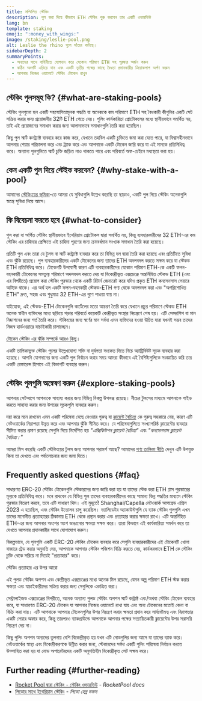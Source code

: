 ```yaml
---
title: সম্মিলিত স্টেকিং
description: পুল করা দিয়ে কীভাবে ETH স্টেকিং শুরু করবেন তার একটি ওভারভিউ
lang: bn
template: staking
emoji: ":money_with_wings:"
image: /staking/leslie-pool.png
alt: Leslie the rhino পুলে সাঁতার কাটছে।
sidebarDepth: 2
summaryPoints:
  - অন্যদের সাথে বাহিনীতে যোগদান করে যেকোন পরিমাণ ETH সহ পুরষ্কার অর্জন করুন
  - কঠিন অংশটি এড়িয়ে যান এবং একটি তৃতীয় পক্ষের কাছে বৈধতা প্রদানকারীর ক্রিয়াকলাপ অর্পণ করুন
  - আপনার নিজের ওয়ালেটে স্টেকিং টোকেন রাখুন
---
```


## স্টেকিং পুলসমূহ কি? {#what-are-staking-pools}

স্টেকিং পুলগুলো হল একটি সহযোগিতামূলক পদ্ধতি যা অনেককে কম পরিমাণে ETH সহ বৈধকারী কীগুলির একটি সেট সক্রিয় করার জন্য প্রয়োজনীয় 32টি ETH পেতে দেয়। পুলিং কার্যকারিতা প্রোটোকলের মধ্যে স্থানীয়ভাবে সমর্থিত নয়, তাই এই প্রয়োজনের সমাধান করার জন্য আলাদাভাবে সমাধানগুলি তৈরি করা হয়েছিল।

কিছু পুল স্মার্ট কনট্র্যাক্ট ব্যবহার করে কাজ করে, যেখানে তহবিল একটি চুক্তিতে জমা করা যেতে পারে, যা বিশ্বাসহীনভাবে আপনার শেয়ার পরিচালনা করে এবং ট্র্যাক করে এবং আপনাকে একটি টোকেন জারি করে যা এই মানকে প্রতিনিধিত্ব করে। অন্যান্য পুলগুলিতে স্মার্ট চুক্তি জড়িত নাও থাকতে পারে এবং পরিবর্তে অফ-চেইনে মধ্যস্থতা করা হয়।

## কেন একটি পুল দিয়ে স্টেইক করবেন? {#why-stake-with-a-pool}

আমাদের [স্টেকিংয়ের ভূমিকা](/staking/)-তে আমরা যে সুবিধাগুলি উল্লেখ করেছি তা ছাড়াও, একটি পুল দিয়ে স্টেকিং অনেকগুলি স্বতন্ত্র সুবিধা নিয়ে আসে।

<CardGrid>
  <Card title="প্রবেশে কম বাধা" emoji="🐟" description="Not a whale? No problem. Most staking pools let you stake virtually any amount of ETH by joining forces with other stakers, unlike staking solo which requires 32 ETH." />
  <Card title="আজই স্টেইক করুন" emoji=":stopwatch:" description="Staking with a pool is as easy as a token swap. No need to worry about hardware setup and node maintenance. Pools allow you to deposit your ETH which enables node operators to run validators. Rewards are then distributed to contributors minus a fee for node operations." />
  <Card title="স্টেকিং টোকেনসমূহ" emoji=":droplet:" description="Many staking pools provide a token that represents a claim on your staked ETH and the rewards it generates. This allows you to make use of your staked ETH, e.g. as collateral in DeFi applications." />
</CardGrid>

<StakingComparison page="pools" />

## কি বিবেচনা করতে হবে {#what-to-consider}

পুল করা বা অর্পিত স্টেকিং স্থানীয়ভাবে ইথেরিয়াম প্রোটোকল দ্বারা সমর্থিত নয়, কিন্তু ব্যবহারকারীদের 32 ETH-এর কম স্টেকিং এর চাহিদার প্রেক্ষিতে এই চাহিদা পূরণের জন্য ক্রমবর্ধমান সংখ্যক সমাধান তৈরি করা হয়েছে।

প্রতিটি পুল এবং তারা যে টুলস বা স্মার্ট কন্ট্র্যাক্ট ব্যবহার করে তা বিভিন্ন দল দ্বারা তৈরি করা হয়েছে এবং প্রতিটিতে সুবিধা এবং ঝুঁকি রয়েছে। পুল ব্যবহারকারীদের একটি টোকেনের জন্য তাদের ETH অদলবদল করতে সক্ষম করে যা স্টেকড ETH প্রতিনিধিত্ব করে। টোকেনটি উপযোগী কারণ এটি ব্যবহারকারীদের যেকোন পরিমাণ ETH-কে একটি ফলন-বহনকারী টোকেনের সমতুল্য পরিমাণে অদলবদল করতে দেয় যা বিকেন্দ্রীভূত এক্সচেঞ্জে অন্তর্নিহিত স্টেকড ETH (এবং এর বিপরীতে) প্রয়োগ করা স্টেকিং পুরস্কার থেকে একটি রিটার্ন জেনারেট করে যদিও প্রকৃত ETH কনসেনসাস লেয়ারে আটকে থাকে। এর অর্থ হল একটি ফলন-বহনকারী স্টেকড-ETH পণ্য থেকে অদলবদল করা এবং "অপরিশোধিত ETH" দ্রুত, সহজ এবং শুধুমাত্র 32 ETH-এর গুণে পাওয়া যায় না।

যাইহোক, এই স্টেকড-ETH টোকেনগুলি কার্টেলের মতো আচরণ তৈরি করে যেখানে প্রচুর পরিমাণে স্টেকড ETH অনেক স্বাধীন ব্যক্তিদের মধ্যে ছড়িয়ে পড়ার পরিবর্তে কয়েকটি কেন্দ্রীভূত সংস্থার নিয়ন্ত্রণে শেষ হয়। এটি সেন্সরশিপ বা মান নিষ্কাশনের জন্য শর্ত তৈরি করে। স্টকিংয়ের জন্য স্বর্ণের মান সর্বদা এমন ব্যক্তিদের হওয়া উচিত যারা যখনই সম্ভব তাদের নিজস্ব হার্ডওয়্যারে যাচাইকারী চালাচ্ছেন।

[টোকেন স্টেকিং এর ঝুঁকি সম্পর্কে আরও কিছু](https://notes.ethereum.org/@djrtwo/risks-of-lsd)।

একটি তালিকাভুক্ত স্টেকিং পুলের উল্লেখযোগ্য শক্তি বা দুর্বলতা সংকেত দিতে নিচে অ্যাট্রিবিউট সূচক ব্যবহার করা হয়েছে। আপনি যোগদানের জন্য একটি পুল নির্বাচন করার সময় আমরা কীভাবে এই বৈশিষ্ট্যগুলিকে সংজ্ঞায়িত করি তার একটি রেফারেন্স হিসাবে এই বিভাগটি ব্যবহার করুন।

<StakingConsiderations page="pools" />

## স্টেকিং পুলগুলি অন্বেষণ করুন {#explore-staking-pools}

আপনার সেটআপে আপনাকে সাহায্য করার জন্য বিভিন্ন বিকল্প উপলব্ধ রয়েছে। নীচের টুলসের মাধ্যমে আপনাকে গাইড করতে সাহায্য করার জন্য উপরের সূচকগুলি ব্যবহার করুন।

<ProductDisclaimer />

<StakingProductsCardGrid category="pools" />

দয়া করে মনে রাখবেন এমন একটি পরিষেবা বেছে নেওয়ার গুরুত্ব যা [ক্লায়েন্ট বৈচিত্র্য](/developers/docs/nodes-and-clients/client-diversity/) কে গুরুত্ব সহকারে নেয়, কারণ এটি নেটওয়ার্কের নিরাপত্তা উন্নত করে এবং আপনার ঝুঁকি সীমিত করে। যে পরিষেবাগুলিতে সংখ্যাগরিষ্ঠ ক্লায়েন্টের ব্যবহার সীমিত করার প্রমাণ রয়েছে সেগুলি দিয়ে নির্দেশিত হয় <em style="text-transform: uppercase;">"এক্সিকিউশন ক্লায়েন্ট বৈচিত্র্য"</em> এবং <em style="text-transform: uppercase;">"কনসেনসাস ক্লায়েন্ট বৈচিত্র্য।"</em>

আমরা মিস করেছি একটি স্টেকিংয়ের টুলস জন্য আপনার পরামর্শ আছে? আমাদের [পণ্য তালিকা নীতি](/contributing/adding-staking-products/) দেখুন এটি উপযুক্ত কিনা তা দেখতে এবং পর্যালোচনার জন্য জমা দিতে।

## Frequently asked questions {#faq}

<ExpandableCard title="আমি কিভাবে পুরস্কার অর্জন করতে পারি?">
সাধারণত ERC-20 স্টেকিং টোকেনগুলি স্টেকারদের জন্য জারি করা হয় যা তাদের স্টেক করা ETH প্লাস পুরস্কারের মূল্যকে প্রতিনিধিত্ব করে। মনে রাখবেন যে বিভিন্ন পুল তাদের ব্যবহারকারীদের কাছে সামান্য ভিন্ন পদ্ধতির মাধ্যমে স্টেকিং পুরস্কার বিতরণ করবে, তবে এটি সাধারণ থিম।
</ExpandableCard>

<ExpandableCard title="আমি কখন আমার অংশীদারিত্ব প্রত্যাহার করতে পারি?">
এই মুহূর্তে! Shanghai/Capella নেটওয়ার্ক আপগ্রেড এপ্রিল 2023 এ হয়েছিল, এবং স্টেকিং উত্তোলন চালু করেছিল। ভ্যালিডেটর অ্যাকাউন্টগুলি যে ব্যাক স্টেকিং পুলগুলি এখন তাদের মনোনীত প্রত্যাহারের ঠিকানায় ETH থেকে প্রস্থান করার এবং প্রত্যাহার করার ক্ষমতা রাখে। এটি অন্তর্নিহিত ETH-এর জন্য আপনার অংশের অংশ ভাঙানোর ক্ষমতা সক্ষম করে। তারা কিভাবে এই কার্যকারিতা সমর্থন করে তা দেখতে আপনার প্রদানকারীর সাথে যোগাযোগ করুন।

বিকল্পভাবে, যে পুলগুলি একটি ERC-20 স্টেকিং টোকেন ব্যবহার করে সেগুলি ব্যবহারকারীদের এই টোকেনটি খোলা বাজারে ট্রেড করার অনুমতি দেয়, আপনাকে আপনার স্টেকিং পজিশন বিক্রি করতে দেয়, কার্যকরভাবে ETH কে স্টেকিং চুক্তি থেকে সরিয়ে না দিয়েই "প্রত্যাহার" করে।

<ButtonLink to="/staking/withdrawals/">স্টেকিং প্রত্যাহার এর উপর আরো</ButtonLink>
</ExpandableCard>

<ExpandableCard title="এটা কি আমার এক্সচেঞ্জ এর মাধ্যমে স্টেকিং থেকে ভিন্ন?">
এই পুলড স্টেকিং অপশন এবং কেন্দ্রীভূত এক্সচেঞ্জের মধ্যে অনেক মিল রয়েছে, যেমন অল্প পরিমাণ ETH স্টক করার ক্ষমতা এবং যাচাইকারীদের সক্রিয় করার জন্য সেগুলিকে একত্রিত করা।

সেন্ট্রালাইজড এক্সচেঞ্জের বিপরীতে, অনেক অন্যান্য পুলড স্টেকিং অপশন স্মার্ট কন্ট্রাক্ট এবং/অথবা স্টেকিং টোকেন ব্যবহার করে, যা সাধারণত ERC-20 টোকেন যা আপনার নিজের ওয়ালেটে রাখা যায় এবং অন্য টোকেনের মতোই কেনা বা বিক্রি করা যায়। এটি আপনাকে আপনার টোকেনগুলির উপর নিয়ন্ত্রণ করার ক্ষমতা প্রদান করে সার্বভৌমত্ব এবং নিরাপত্তার একটি লেয়ার অফার করে, কিন্তু তারপরও ব্যাকগ্রাউন্ডে আপনাকে আপনার পক্ষের সত্যায়িতকারী ক্লায়েন্টের উপর সরাসরি নিয়ন্ত্রণ দেয় না।

কিছু পুলিং অপশন অন্যদের তুলনায় বেশি বিকেন্দ্রীকৃত হয় যখন এটি নোডগুলির জন্য আসে যা তাদের ব্যাক করে। নেটওয়ার্কের স্বাস্থ্য এবং বিকেন্দ্রীকরণকে উন্নীত করার জন্য, স্টেকারদের সর্বদা একটি পুলিং পরিষেবা নির্বাচন করতে উত্সাহিত করা হয় যা নোড অপারেটরদের একটি অনুমতিহীন বিকেন্দ্রীকৃত সেট সক্ষম করে।
</ExpandableCard>

## Further reading {#further-reading}

- [Rocket Pool দ্বারা স্টেকিং - স্টেকিং ওভারভিউ](https://docs.rocketpool.net/guides/staking/overview.html) - _RocketPool docs_
- [লিডোর সাথে ইথেরিয়াম স্টেকিং](https://help.lido.fi/en/collections/2947324-staking-ethereum-with-lido) - _লিডো হেল্প ডকস_
